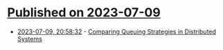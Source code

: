 # [Published on 2023-07-09](index.md)

* [2023-07-09, 20:58:32](https://lobste.rs/s/o1gwaz/comparing_queuing_strategies) - [Comparing Queuing Strategies in Distributed Systems](https://fsck.ai/labs/queuing)

